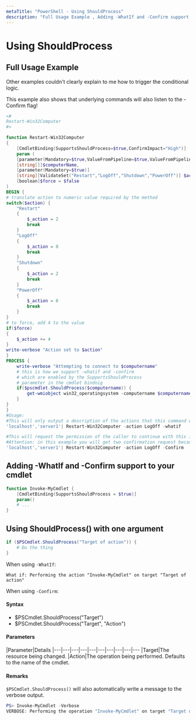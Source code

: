 ```yaml
---
metaTitle: "PowerShell - Using ShouldProcess"
description: "Full Usage Example , Adding -WhatIf and -Confirm support to your cmdlet, Using ShouldProcess() with one argument"
---
```


# Using ShouldProcess



## Full Usage Example 


Other examples couldn't clearly explain to me how to trigger the conditional logic.

This example also shows that underlying commands will also listen to the -Confirm flag!

```powershell
<#
Restart-Win32Computer
#>

function Restart-Win32Computer 
{
    [CmdletBinding(SupportsShouldProcess=$true,ConfirmImpact="High")]
    param (
    [parameter(Mandatory=$true,ValueFromPipeline=$true,ValueFromPipelineByPropertyName=$true)]
    [string[]]$computerName,
    [parameter(Mandatory=$true)]
    [string][ValidateSet("Restart","LogOff","Shutdown","PowerOff")] $action,
    [boolean]$force = $false
)
BEGIN {
# translate action to numeric value required by the method
switch($action) {
    "Restart"
    {
        $_action = 2
        break
    }
    "LogOff"
    {
        $_action = 0
        break
    }
    "Shutdown"
    {
        $_action = 2
        break
    }
    "PowerOff"
    {
        $_action = 8
        break
    }
}
# to force, add 4 to the value
if($force) 
{
    $_action += 4
}
write-verbose "Action set to $action"
}
PROCESS {
    write-verbose "Attempting to connect to $computername"
    # this is how we support -whatif and -confirm
    # which are enabled by the SupportsShouldProcess
    # parameter in the cmdlet bindnig
    if($pscmdlet.ShouldProcess($computername)) {
        get-wmiobject win32_operatingsystem -computername $computername | invoke-wmimethod -name Win32Shutdown -argumentlist $_action
    }
}
} 
#Usage:
#This will only output a description of the actions that this command would execute if -WhatIf is removed.
'localhost','server1'| Restart-Win32Computer -action LogOff -whatif 

#This will request the permission of the caller to continue with this item.
#Attention: in this example you will get two confirmation request because all cmdlets called by this cmdlet that also support ShouldProcess, will ask for their own confirmations...
'localhost','server1'| Restart-Win32Computer -action LogOff -Confirm

```



## Adding -WhatIf and -Confirm support to your cmdlet


```powershell
function Invoke-MyCmdlet {
    [CmdletBinding(SupportsShouldProcess = $true)]
    param()
    # ...
}

```



## Using ShouldProcess() with one argument


```powershell
if ($PSCmdlet.ShouldProcess("Target of action")) {
    # Do the thing
}

```

When using `-WhatIf`:

`What if: Performing the action "Invoke-MyCmdlet" on target "Target of action"`

When using `-Confirm`:



#### Syntax


- $PSCmdlet.ShouldProcess("Target")
- $PSCmdlet.ShouldProcess("Target", "Action")



#### Parameters


|Parameter|Details
|---|---|---|---|---|---|---|---|---|---
|Target|The resource being changed.
|Action|The operation being performed. Defaults to the name of the cmdlet.



#### Remarks


`$PSCmdlet.ShouldProcess()` will also automatically write a message to the verbose output.

```powershell
PS> Invoke-MyCmdlet -Verbose
VERBOSE: Performing the operation "Invoke-MyCmdlet" on target "Target of action"

```

